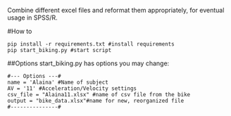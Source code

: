 Combine different excel files and reformat them appropriately, for eventual usage in SPSS/R.

#How to

```
pip install -r requirements.txt #install requirements
pip start_biking.py #start script
```
##Options
start_biking.py has options you may change:
```
#--- Options ---#
name = 'Alaina' #Name of subject
AV = '11' #Acceleration/Velocity settings
csv_file = "Alaina11.xlsx" #name of csv file from the bike
output = "bike_data.xlsx"#name for new, reorganized file
#---------------#
```
